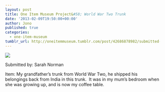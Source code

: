 ```yaml
---
layout: post
title: One Item Museum Project&#58; World War Two Trunk
date: '2013-02-09T19:50:00+00:00'
author: Jono
published: true
categories:
  - one-item-museum
tumblr_url: http://oneitemmuseum.tumblr.com/post/42686878982/submitted-by-sarah-norman-item-my-grandfathers
---
```

<img src="http://ellis.scot/uploads/2013/02/trunk.jpg" />

Submitted by: Sarah Norman

Item: My grandfather’s trunk from World War Two, he shipped his belongings back from India in this trunk.  It was in my mum’s bedroom when she was growing up, and is now my coffee table.
